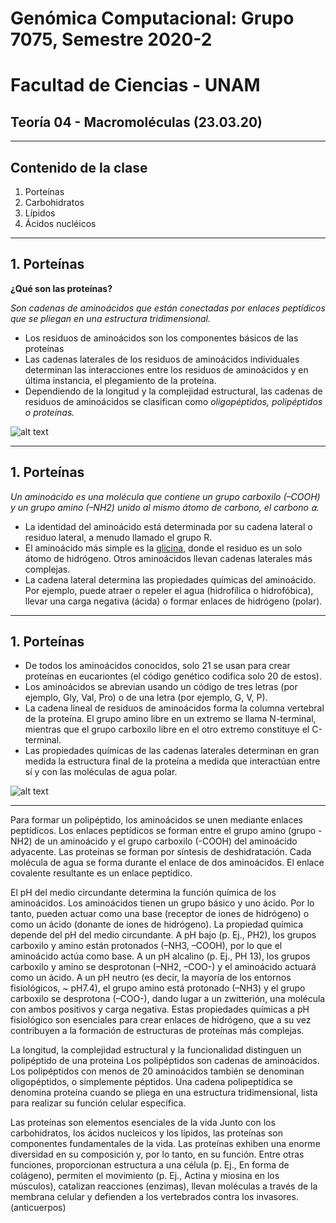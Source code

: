 # Genómica Computacional: Grupo 7075, Semestre 2020-2
# Facultad de Ciencias - UNAM 
## Teoría 04 - Macromoléculas (23.03.20)
***
## Contenido de la clase 
01. Porteínas
02. Carbohidratos 
03. Lípidos
04. Ácidos nucléicos
***
## 1. Porteínas

**¿Qué son las proteínas?**

*Son cadenas de aminoácidos que están conectadas por enlaces peptídicos que se pliegan en una estructura tridimensional.* 

* Los residuos de aminoácidos son los componentes básicos de las proteínas
* Las cadenas laterales de los residuos de aminoácidos individuales determinan las interacciones entre los residuos de aminoácidos y en última instancia, el plegamiento de la proteína. 
* Dependiendo de la longitud y la complejidad estructural, las cadenas de residuos de aminoácidos se clasifican como *oligopéptidos, polipéptidos o proteínas.*

![alt text](https://github.com/solouli/genomica_2020-2/blob/master/teoria/T04_23.03.20/macromol_01.png)

***
## 1. Porteínas

*Un aminoácido es una molécula que contiene un grupo carboxilo (–COOH) y un grupo amino (–NH2) unido al mismo átomo de carbono, el carbono ⍺.* 

* La identidad del aminoácido está determinada por su cadena lateral o residuo lateral, a menudo llamado el grupo R. 
* El aminoácido más simple es la [glicina](https://pubchem.ncbi.nlm.nih.gov/compound/Glycine), donde el residuo es un solo átomo de hidrógeno. Otros aminoácidos llevan cadenas laterales más complejas. 
* La cadena lateral determina las propiedades químicas del aminoácido. Por ejemplo, puede atraer o repeler el agua (hidrofílica o hidrofóbica), llevar una carga negativa (ácida) o formar enlaces de hidrógeno (polar).

***
## 1. Porteínas

* De todos los aminoácidos conocidos, solo 21 se usan para crear proteínas en eucariontes (el código genético codifica solo 20 de estos).
* Los aminoácidos se abrevian usando un código de tres letras (por ejemplo, Gly, Val, Pro) o de una letra (por ejemplo, G, V, P). 
* La cadena lineal de residuos de aminoácidos forma la columna vertebral de la proteína. El grupo amino libre en un extremo se llama N-terminal, mientras que el grupo carboxilo libre en el otro extremo constituye el C-terminal. 
* Las propiedades químicas de las cadenas laterales determinan en gran medida la estructura final de la proteína a medida que interactúan entre sí y con las moléculas de agua polar.

![alt text](https://github.com/solouli/genomica_2020-2/blob/master/teoria/T04_23.03.20/macromol_02.png)

***
Para formar un polipéptido, los aminoácidos se unen mediante enlaces peptídicos. Los enlaces peptídicos se forman entre el grupo amino (grupo -NH2) de un aminoácido y el grupo carboxilo (-COOH) del aminoácido adyacente. Las proteínas se forman por síntesis de deshidratación. Cada molécula de agua se forma durante el enlace de dos aminoácidos. El enlace covalente resultante es un enlace peptídico.

El pH del medio circundante determina la función química de los aminoácidos.
Los aminoácidos tienen un grupo básico y uno ácido. Por lo tanto, pueden actuar como una base (receptor de iones de hidrógeno) o como un ácido (donante de iones de hidrógeno). La propiedad química depende del pH del medio circundante. A pH bajo (p. Ej., PH2), los grupos carboxilo y amino están protonados (–NH3, –COOH), por lo que el aminoácido actúa como base. A un pH alcalino (p. Ej., PH 13), los grupos carboxilo y amino se desprotonan (–NH2, –COO-) y el aminoácido actuará como un ácido. A un pH neutro (es decir, la mayoría de los entornos fisiológicos, ~ pH7.4), el grupo amino está protonado (–NH3) y el grupo carboxilo se desprotona (–COO-), dando lugar a un zwitterión, una molécula con ambos positivos y carga negativa. Estas propiedades químicas a pH fisiológico son esenciales para crear enlaces de hidrógeno, que a su vez contribuyen a la formación de estructuras de proteínas más complejas.

La longitud, la complejidad estructural y la funcionalidad distinguen un polipéptido de una proteína
Los polipéptidos son cadenas de aminoácidos. Los polipéptidos con menos de 20 aminoácidos también se denominan oligopéptidos, o simplemente péptidos. Una cadena polipeptídica se denomina proteína cuando se pliega en una estructura tridimensional, lista para realizar su función celular específica.

Las proteínas son elementos esenciales de la vida
Junto con los carbohidratos, los ácidos nucleicos y los lípidos, las proteínas son componentes fundamentales de la vida. Las proteínas exhiben una enorme diversidad en su composición y, por lo tanto, en su función. Entre otras funciones, proporcionan estructura a una célula (p. Ej., En forma de colágeno), permiten el movimiento (p. Ej., Actina y miosina en los músculos), catalizan reacciones (enzimas), llevan moléculas a través de la membrana celular y defienden a los vertebrados contra los invasores. (anticuerpos)
